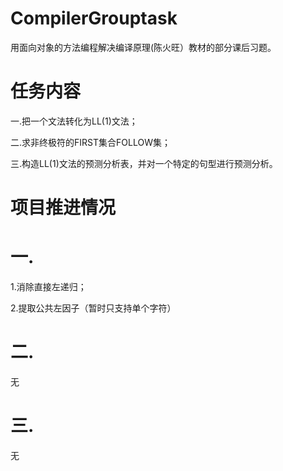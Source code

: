 CompilerGrouptask
=================
用面向对象的方法编程解决编译原理(陈火旺）教材的部分课后习题。

任务内容
=================
   一.把一个文法转化为LL(1)文法；

   二.求非终极符的FIRST集合FOLLOW集；

   三.构造LL(1)文法的预测分析表，并对一个特定的句型进行预测分析。

项目推进情况
=================
一.
=================
   1.消除直接左递归；

   2.提取公共左因子（暂时只支持单个字符）
   
二.
=================
   无

三.
=================
   无
